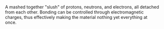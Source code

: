 A mashed together "slush" of protons, neutrons, and electrons, all detached from each other. Bonding can be controlled through electromagnetic charges, thus effectively making the material nothing yet everything at once.
